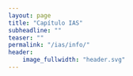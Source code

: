 ```yaml
---
layout: page
title: "Capítulo IAS"
subheadline: ""
teaser: ""
permalink: "/ias/info/"
header:
    image_fullwidth: "header.svg"
---
```

